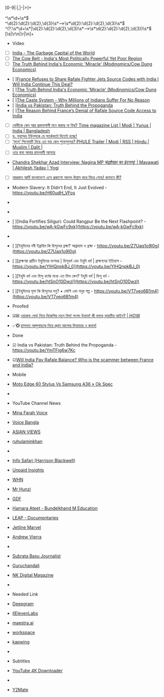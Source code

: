 [0-9|:|,|\-|>]+
<br />
<br />
^\s*\d+\s*$
<br />
^\d{2}:\d{2}:\d{2},\d{3}\s*-->\s*\d{2}:\d{2}:\d{2},\d{3}\s*$
<br />
^(?:\s*\d+\s*|\d{2}:\d{2}:\d{2},\d{3}\s*-->\s*\d{2}:\d{2}:\d{2},\d{3})\s*$
<br />
[\s|\r\n|\r|\n]+

- Video
- [ ] [India - The Garbage Capital of the World](https://youtu.be/F39M2mqm7og)
- [ ] [The Cow Belt - India's Most Politically Powerful Yet Poor Region](https://youtu.be/U31-q8e7ovI)
- [ ] [The Truth Behind India's Economic 'Miracle' (Modinomics/Cow Dung Economics)](https://youtu.be/Y6dQNBBpj2k)
- [ ][France Refuses to Share Rafale Fighter Jets Source Codes with India I Will India Continue This Deal?](https://youtu.be/lGQOxiUjXgo)
- [ ][The Truth Behind India's Economic 'Miracle' (Modinomics/Cow Dung Economics)](https://youtu.be/Y6dQNBBpj2k)
- [ ][The Caste System - Why Millions of Indians Suffer For No Reason](https://youtu.be/LCi5Eyi0bUM)
- [ ][India vs Pakistan: Truth Behind the Propoganda](https://youtu.be/YmTFig6w7Kc)
- [ ][The Reason Behind France’s Denial of Rafale Source Code Access to India](https://youtu.be/4sJ7USSvGTw)
- [ ] [মোদীকে কেন আর প্রভাবশালী মনে করছে না বিশ্ব? Time magazine List | Modi | Yunus | India | Bangladesh](https://youtu.be/KeEP0GjL1SY)
- [ ] [ড. মুহাম্মদ ইউনুসকে যে সতর্কবার্তা দিতেই হচ্ছে!](https://youtu.be/Z3-yXKEbuig)
- [ ] [‘ফুলে’ সিনেমাটি নিয়ে এত ভয় কেন শুভেন্দুদের? PHULE Trailer | Modi | RSS | Hindu | Muslim | Dalit |](https://youtu.be/V8RIgNGHc0A)
- [ ] [ওরে বাবা আবার রামনবমী আসছে](https://youtu.be/yCeBbrNqWuA)
- [Chandra Shekhar Azad Interview: Nagina MP चंद्रशेखर का इंटरव्यू! | Mayawati | Akhilesh Yadav | Yogi](https://youtu.be/GznJ8Ip7XAI)
- [ ] [আরকান আর্মি বাংলাদেশে এসে প্রকাশ্যে আনন্দ উল্লাস করে ফিরে গেছে! ক্যামনে কী?](https://youtu.be/02EcZj5DuJE)
- Modern Slavery: It Didn’t End, It Just Evolved - https://youtu.be/H60udH_VFos
-
- []()
- [ ][India Fortifies Siliguri: Could Rangpur Be the Next Flashpoint? - https://youtu.be/wA-kGwFc9xk](https://youtu.be/wA-kGwFc9xk)
- []()
- [ ][ইহুদিদের নবী ইব্রাহিম কি হিন্দুদের ব্রহ্মা? আব্রাহাম ও ব্রহ্মা - https://youtu.be/Z7Uaq1o9l0g](https://youtu.be/Z7Uaq1o9l0g)
- [ ][ব্রাহ্মণরা প্রাচীন ইহুদিদের বংশধর | হিন্দুধর্ম এবং ইহুদি ধর্ম | ব্রাহ্মণদের ইতিহাস - https://youtu.be/YIHQnpkBJ_0](https://youtu.be/YIHQnpkBJ_0)
- [ ][ইহুদি ধর্ম এবং হিন্দু ধর্মের মধ্যে এত মিল কেন? ইহুদি ধর্ম | হিন্দু ধর্ম - https://youtu.be/htSnO10DwzI](https://youtu.be/htSnO10DwzI)
- [ ][ইহুদিদের মূসা কি হিন্দুদের মনু? • মোশি এবং মনুর গল্প - https://youtu.be/VT7veo6B1m4](https://youtu.be/VT7veo6B1m4)

- Proofed
- ☑☒ [ওয়াকফ বোর্ড নিয়ে বিজেপির নতুন বিল! সংসদ উত্তাল! কী বলছে ভারতীয় আইন? | HOW](https://youtu.be/D3Udxo3m2t8)
- ✅❎ [হাসনাত আব্দুল্লাহকে নিয়ে প্রথম আলোর মিথ্যাচার ও জবাব!](https://youtu.be/lHsUUK-op-A)

- Done
- ☑ India vs Pakistan: Truth Behind the Propoganda - https://youtu.be/YmTFig6w7Kc
- ☑[Will India Pay Rafale Balance? Who is the scammer between France and India?](https://youtu.be/Oo6Rk4mKTmw)

- Mobile
- [Moto Edge 60 Stylus Vs Samsung A36 » Ok Spec](https://youtu.be/gH3Mz-uxatM)
- []()

- YouTube Channel News
- [Mina Farah Voice](https://www.youtube.com/@MinaFarahVoice/videos)
- [Voice Bangla](https://www.youtube.com/@voicebanglatv/videos)
- [ASIAN VIEWS](https://www.youtube.com/@asianviews2024/videos)
- [ruhulaminkhan](https://www.youtube.com/@RPDABD/videos)
- []()
- [Info Safari (Harrison Blackwell)](https://www.youtube.com/@InfoSafari01/videos)
- [Unpaid Insights](https://www.youtube.com/@UnpaidInsights)
- [WHN](https://www.youtube.com/@worldhistorynetwork/videos)
- [Mr Hunzi](https://www.youtube.com/@MrHunzi/videos)
- [GDF](https://www.youtube.com/@GDFofficial/videos)
- [Hamara Ateet - Bundelkhand M Education](https://www.youtube.com/@HamaraAteet/videos)
- [LEAP - Documentaries](https://www.youtube.com/@Leap-documentaries/videos)
- [Jetline Marvel](https://www.youtube.com/@JetlineMarvel/videos)
- [Andrew Vierra](https://www.youtube.com/@andrewvierra/videos)
- []()
- [Subrata Basu Journalist](https://www.youtube.com/@Subratabasujournalist/videos)
- [Guruchandali](https://www.youtube.com/@Guruchandali/videos)
- [NK Digital Magazine](https://www.youtube.com/@NewsKolkata/videos)
- []()

- Needed Link
- [Deepgram](https://console.deepgram.com/project/bf937d58-225e-426b-be65-b35a0861af3d/mission/convert-audio-data)
- [IIElevenLabs](https://elevenlabs.io/app/speech-to-text)
- [maestra.ai](https://maestra.ai/tools/audio-to-text)
- [workspace](https://vizard.ai/workspace)
- [kapwing](https://www.kapwing.com/6803e90115453da996848ca1/studio/editor/subtitles)
- []()

- Subtitles
- [YouTube 4K Downloader](https://youtube4kdownloader.com/)
- []()

- [Y2Mate](https://y2mate.nu/en-0scw)
